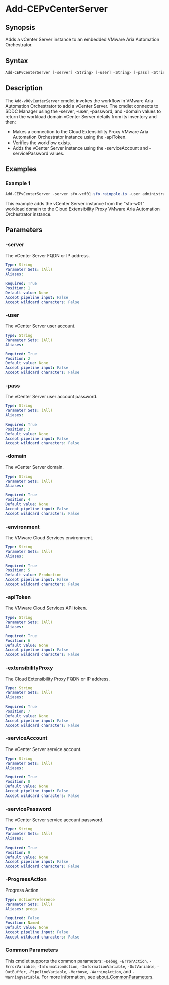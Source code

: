 # Add-CEPvCenterServer

## Synopsis

Adds a vCenter Server instance to an embedded VMware Aria Automation Orchestrator.

## Syntax

```powershell
Add-CEPvCenterServer [-server] <String> [-user] <String> [-pass] <String> [-domain] <String> [-environment] <String> [-apiToken] <String> [-extensibilityProxy] <String> [-serviceAccount] <String> [-servicePassword] <String> [-ProgressAction <ActionPreference>] [<CommonParameters>]
```

## Description

The `Add-vROvCenterServer` cmdlet invokes the workflow in VMware Aria Automation Orchestrator to add a vCenter Server.
The cmdlet connects to SDDC Manager using the -server, -user, -password, and -domain values to return the workload domain vCenter Server details from its inventory and then:

- Makes a connection to the Cloud Extensibility Proxy VMware Aria Automation Orchestrator instance using the -apiToken.
- Verifies the workflow exists.
- Adds the vCenter Server instance using the -serviceAccount and -servicePassword values.

## Examples

### Example 1

```powershell
Add-CEPvCenterServer -server sfo-vcf01.sfo.rainpole.io -user administrator@vsphere.local -pass VMw@re1! -domain sfo-w01 -apiToken <string> -environment staging -extensibilityProxy sfo-vmc-cep01.sfo.rainpole.io -serviceAccount svc-vro-vsphere@sfo.rainpole.io -servicePassword VMw@re1!
```

This example adds the vCenter Server instance from the "sfo-w01" workload domain to the Cloud Extensibility Proxy VMware Aria Automation Orchestrator instance.

## Parameters

### -server

The vCenter Server FQDN or IP address.

```yaml
Type: String
Parameter Sets: (All)
Aliases:

Required: True
Position: 1
Default value: None
Accept pipeline input: False
Accept wildcard characters: False
```

### -user

The vCenter Server user account.

```yaml
Type: String
Parameter Sets: (All)
Aliases:

Required: True
Position: 2
Default value: None
Accept pipeline input: False
Accept wildcard characters: False
```

### -pass

The vCenter Server user account password.

```yaml
Type: String
Parameter Sets: (All)
Aliases:

Required: True
Position: 3
Default value: None
Accept pipeline input: False
Accept wildcard characters: False
```

### -domain

The vCenter Server domain.

```yaml
Type: String
Parameter Sets: (All)
Aliases:

Required: True
Position: 4
Default value: None
Accept pipeline input: False
Accept wildcard characters: False
```

### -environment

The VMware Cloud Services environment.

```yaml
Type: String
Parameter Sets: (All)
Aliases:

Required: True
Position: 5
Default value: Production
Accept pipeline input: False
Accept wildcard characters: False
```

### -apiToken

The VMware Cloud Services API token.

```yaml
Type: String
Parameter Sets: (All)
Aliases:

Required: True
Position: 6
Default value: None
Accept pipeline input: False
Accept wildcard characters: False
```

### -extensibilityProxy

The Cloud Extensibility Proxy FQDN or IP address.

```yaml
Type: String
Parameter Sets: (All)
Aliases:

Required: True
Position: 7
Default value: None
Accept pipeline input: False
Accept wildcard characters: False
```

### -serviceAccount

The vCenter Server service account.

```yaml
Type: String
Parameter Sets: (All)
Aliases:

Required: True
Position: 8
Default value: None
Accept pipeline input: False
Accept wildcard characters: False
```

### -servicePassword

The vCenter Server service account password.

```yaml
Type: String
Parameter Sets: (All)
Aliases:

Required: True
Position: 9
Default value: None
Accept pipeline input: False
Accept wildcard characters: False
```

### -ProgressAction

Progress Action

```yaml
Type: ActionPreference
Parameter Sets: (All)
Aliases: proga

Required: False
Position: Named
Default value: None
Accept pipeline input: False
Accept wildcard characters: False
```

### Common Parameters

This cmdlet supports the common parameters: `-Debug`, `-ErrorAction`, `-ErrorVariable`, `-InformationAction`, `-InformationVariable`, `-OutVariable`, `-OutBuffer`, `-PipelineVariable`, `-Verbose`, `-WarningAction`, and `-WarningVariable`. For more information, see [about_CommonParameters](http://go.microsoft.com/fwlink/?LinkID=113216).

